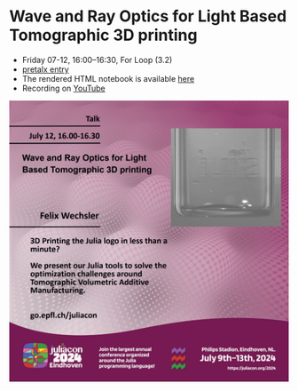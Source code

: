 # Wave and Ray Optics for Light Based Tomographic 3D printing

* Friday 07-12, 16:00–16:30, For Loop (3.2) 
* [pretalx entry](https://pretalx.com/juliacon2024/talk/WEXWEJ/)
* The rendered HTML notebook is available [here](https://roflmaostc.github.io/TalkJuliaCon2024/notebook.html) 
* Recording on [YouTube](https://www.youtube.com/watch?v=f7CLxthbZes&t=7h34m34s)


![](poster.png)

